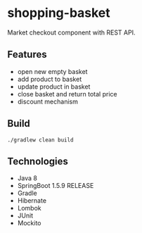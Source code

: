 # shopping-basket

Market checkout component with REST API.

## Features
* open new empty basket
* add product to basket
* update product in basket
* close basket and return total price
* discount mechanism

## Build

```
./gradlew clean build

```

## Technologies
* Java 8
* SpringBoot 1.5.9 RELEASE
* Gradle
* Hibernate
* Lombok
* JUnit
* Mockito
